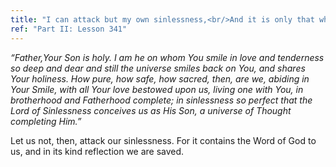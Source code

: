 ```yaml
---
title: "I can attack but my own sinlessness,<br/>And it is only that which keeps me safe."
ref: "Part II: Lesson 341"
---
```


*“Father,Your Son is holy. I am he on whom You smile in love and
tenderness so deep and dear and still the universe smiles back on You,
and shares Your holiness. How pure, how safe, how sacred, then, are we,
abiding in Your Smile, with all Your love bestowed upon us, living one
with You, in brotherhood and Fatherhood complete; in sinlessness so
perfect that the Lord of Sinlessness conceives us as His Son, a universe
of Thought completing Him.”*

Let us not, then, attack our sinlessness. For it contains the Word of
God to us, and in its kind reflection we are saved.

